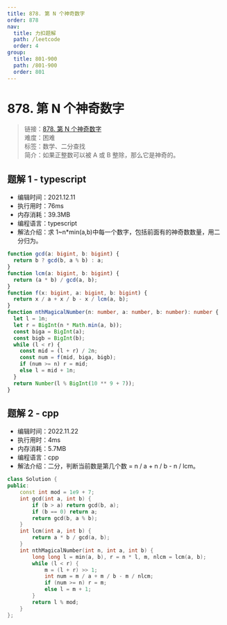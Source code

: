 ```yaml
---
title: 878. 第 N 个神奇数字
order: 878
nav:
  title: 力扣题解
  path: /leetcode
  order: 4
group:
  title: 801-900
  path: /801-900
  order: 801
---
```


# 878. 第 N 个神奇数字

> 链接：[878. 第 N 个神奇数字](https://leetcode-cn.com/problems/nth-magical-number/)  
> 难度：困难  
> 标签：数学、二分查找  
> 简介：如果正整数可以被 A 或 B 整除，那么它是神奇的。

## 题解 1 - typescript

- 编辑时间：2021.12.11
- 执行用时：76ms
- 内存消耗：39.3MB
- 编程语言：typescript
- 解法介绍：求 1~n\*min(a,b)中每一个数字，包括前面有的神奇数数量，用二分归为。

```typescript
function gcd(a: bigint, b: bigint) {
  return b ? gcd(b, a % b) : a;
}
function lcm(a: bigint, b: bigint) {
  return (a * b) / gcd(a, b);
}
function f(x: bigint, a: bigint, b: bigint) {
  return x / a + x / b - x / lcm(a, b);
}
function nthMagicalNumber(n: number, a: number, b: number): number {
  let l = 1n;
  let r = BigInt(n * Math.min(a, b));
  const biga = BigInt(a);
  const bigb = BigInt(b);
  while (l < r) {
    const mid = (l + r) / 2n;
    const num = f(mid, biga, bigb);
    if (num >= n) r = mid;
    else l = mid + 1n;
  }
  return Number(l % BigInt(10 ** 9 + 7));
}
```
## 题解 2 - cpp
- 编辑时间：2022.11.22
- 执行用时：4ms
- 内存消耗：5.7MB
- 编程语言：cpp
- 解法介绍：二分，判断当前数是第几个数 = n / a + n / b - n / lcm。
```cpp
class Solution {
public:
    const int mod = 1e9 + 7;
    int gcd(int a, int b) {
        if (b > a) return gcd(b, a);
        if (b == 0) return a;
        return gcd(b, a % b);
    }
    int lcm(int a, int b) {
        return a * b / gcd(a, b);
    }
    int nthMagicalNumber(int n, int a, int b) {
        long long l = min(a, b), r = n * l, m, nlcm = lcm(a, b);
        while (l < r) {
            m = (l + r) >> 1;
            int num = m / a + m / b - m / nlcm;
            if (num >= n) r = m;
            else l = m + 1;
        }
        return l % mod;
    }
};
```
